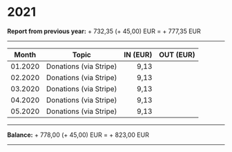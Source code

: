# 2021

**Report from previous year:** + 732,35 (+ 45,00) EUR = + 777,35 EUR

---

| Month   | Topic                                  |    IN (EUR) |   OUT (EUR) |
| ------- | -------------------------------------- | ----------: | ----------: |
| 01.2020 | Donations (via Stripe)                 |        9,13 |             |
| 02.2020 | Donations (via Stripe)                 |        9,13 |             |
| 03.2020 | Donations (via Stripe)                 |        9,13 |             |
| 04.2020 | Donations (via Stripe)                 |        9,13 |             |
| 05.2020 | Donations (via Stripe)                 |        9,13 |             |

---

**Balance:** + 778,00 (+ 45,00) EUR = + 823,00 EUR

---
